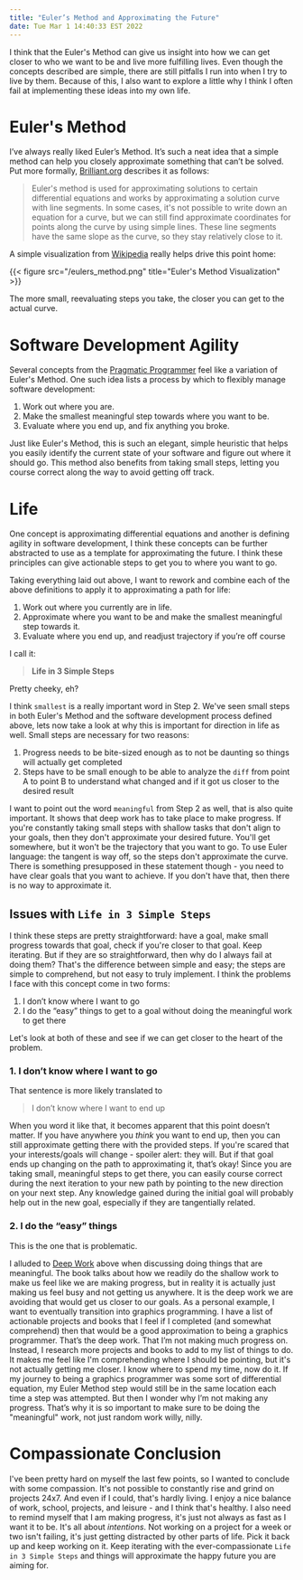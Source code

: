 ```yaml
---
title: "Euler’s Method and Approximating the Future"
date: Tue Mar 1 14:40:33 EST 2022
---
```


I think that the Euler's Method can give us insight into how we can get closer to who we want to be and live more fulfilling lives. Even though the concepts described are simple, there are still pitfalls I run into when I try to live by them. Because of this, I also want to explore a little why I think I often fail at implementing these ideas into my own life.

# Euler's Method

I’ve always really liked Euler’s Method. It’s such a neat idea that a simple method can help you closely approximate something that can’t be solved. Put more formally, [Brilliant.org](https://brilliant.org/wiki/eulers-method/) describes it as follows:

> Euler's method is used for approximating solutions to certain differential equations and works by approximating a solution curve with line segments. In some cases, it's not possible to write down an equation for a curve, but we can still find approximate coordinates for points along the curve by using simple lines. These line segments have the same slope as the curve, so they stay relatively close to it.

A simple visualization from [Wikipedia](https://en.wikipedia.org/wiki/Euler_method) really helps drive this point home:

{{< figure src="/eulers_method.png" title="Euler's Method Visualization" >}}

The more small, reevaluating steps you take, the closer you can get to the actual curve.

# Software Development Agility

Several concepts from the [Pragmatic Programmer](https://pragprog.com/titles/tpp20/the-pragmatic-programmer-20th-anniversary-edition/) feel like a variation of Euler's Method. One such idea lists a process by which to flexibly manage software development:

1. Work out where you are.
2. Make the smallest meaningful step towards where you want to be.
3. Evaluate where you end up, and fix anything you broke.

Just like Euler's Method, this is such an elegant, simple heuristic that helps you easily identify the current state of your software and figure out where it should go. This method also benefits from taking small steps, letting you course correct along the way to avoid getting off track.


# Life

One concept is approximating differential equations and another is defining agility in software development, I think these concepts can be further abstracted to use as a template for approximating the future. I think these principles can give actionable steps to get you to where you want to go.

Taking everything laid out above, I want to rework and combine each of the above definitions to apply it to approximating a path for life:

1. Work out where you currently are in life.
2. Approximate where you want to be and make the smallest meaningful step towards it.
3. Evaluate where you end up, and readjust trajectory if you’re off course

I call it:

>__Life in 3 Simple Steps__

Pretty cheeky, eh?

I think `smallest` is a really important word in Step 2. We've seen small steps in both Euler's Method and the software development process defined above, lets now take a look at why this is important for direction in life as well. Small steps are necessary for two reasons:

1. Progress needs to be bite-sized enough as to not be daunting so things will actually get completed
2. Steps have to be small enough to be able to analyze the `diff` from point A to point B to understand what changed and if it got us closer to the desired result

I want to point out the word `meaningful` from Step 2 as well, that is also quite important. It shows that deep work has to take place to make progress. If you're constantly taking small steps with shallow tasks that don't align to your goals, then they don't approximate your desired future. You'll get somewhere, but it won't be the trajectory that you want to go. To use Euler language: the tangent is way off, so the steps don't approximate the curve. There is something presupposed in these statement though - you need to have clear goals that you want to achieve. If you don't have that, then there is no way to approximate it.

## Issues with `Life in 3 Simple Steps`

I think these steps are pretty straightforward: have a goal, make small progress towards that goal, check if you're closer to that goal. Keep iterating. But if they are so straightforward, then why do I always fail at doing them? That's the difference between simple and easy; the steps are simple to comprehend, but not easy to truly implement. I think the problems I face with this concept come in two forms:

1. I don’t know where I want to go
2. I do the “easy” things to get to a goal without doing the meaningful work to get there

Let's look at both of these and see if we can get closer to the heart of the problem.

### 1. I don’t know where I want to go

That sentence is more likely translated to

> I don’t know where I want to end up

When you word it like that, it becomes apparent that this point doesn’t matter. If you have anywhere you *think* you want to end up, then you can still approximate getting there with the provided steps. If you're scared that your interests/goals will change - spoiler alert: they will. But if that goal ends up changing on the path to approximating it, that’s okay! Since you are taking small, meaningful steps to get there, you can easily course correct during the next iteration to your new path by pointing to the new direction on your next step. Any knowledge gained during the initial goal will probably help out in the new goal, especially if they are tangentially related.

### 2. I do the “easy” things

This is the one that is problematic. 

I alluded to [Deep Work](https://www.calnewport.com/books/deep-work/) above when discussing doing things that are meaningful. The book talks about how we readily do the shallow work to make us feel like we are making progress, but in reality it is actually just making us feel busy and not getting us anywhere. It is the deep work we are avoiding that would get us closer to our goals. As a personal example, I want to eventually transition into graphics programming. I have a list of actionable projects and books that I feel if I completed (and somewhat comprehend) then that would be a good approximation to being a graphics programmer. That’s the deep work. That I’m not making much progress on. Instead, I research more projects and books to add to my list of things to do. It makes me feel like I'm comprehending where I should be pointing, but it's not actually getting me closer. I know where to spend my time, now do it. If my journey to being a graphics programmer was some sort of differential equation, my Euler Method step would still be in the same location each time a step was attempted. But then I wonder why I’m not making any progress. That’s why it is so important to make sure to be doing the "meaningful" work, not just random work willy, nilly.

# Compassionate Conclusion

I've been pretty hard on myself the last few points, so I wanted to conclude with some compassion. It's not possible to constantly rise and grind on projects 24x7. And even if I could, that's hardly living. I enjoy a nice balance of work, school, projects, and leisure - and I think that's healthy. I also need to remind myself that I am making progress, it's just not always as fast as I want it to be. It's all about *intentions*. Not working on a project for a week or two isn't failing, it's just getting distracted by other parts of life. Pick it back up and keep working on it. Keep iterating with the ever-compassionate `Life in 3 Simple Steps` and things will approximate the happy future you are aiming for.